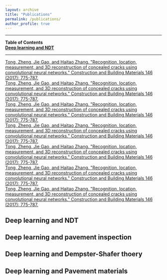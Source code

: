 ```yaml
---
layout: archive
title: "Publications"
permalink: /publications/
author_profile: true
---
```


****
**Table of Contents**<br />
<a href="#NDT">**Deep learning and NDT**<br />
****
Tong, Zheng, Jie Gao, and Haitao Zhang. "Recognition, location, measurement, and 3D reconstruction of concealed cracks using convolutional neural networks." Construction and Building Materials 146 (2017): 775-787.<br />
  Tong, Zheng, Jie Gao, and Haitao Zhang. "Recognition, location, measurement, and 3D reconstruction of concealed cracks using convolutional neural networks." Construction and Building Materials 146 (2017): 775-787.<br />
  Tong, Zheng, Jie Gao, and Haitao Zhang. "Recognition, location, measurement, and 3D reconstruction of concealed cracks using convolutional neural networks." Construction and Building Materials 146 (2017): 775-787.<br />
  Tong, Zheng, Jie Gao, and Haitao Zhang. "Recognition, location, measurement, and 3D reconstruction of concealed cracks using convolutional neural networks." Construction and Building Materials 146 (2017): 775-787.<br />
  Tong, Zheng, Jie Gao, and Haitao Zhang. "Recognition, location, measurement, and 3D reconstruction of concealed cracks using convolutional neural networks." Construction and Building Materials 146 (2017): 775-787.<br />
  Tong, Zheng, Jie Gao, and Haitao Zhang. "Recognition, location, measurement, and 3D reconstruction of concealed cracks using convolutional neural networks." Construction and Building Materials 146 (2017): 775-787.<br />
  Tong, Zheng, Jie Gao, and Haitao Zhang. "Recognition, location, measurement, and 3D reconstruction of concealed cracks using convolutional neural networks." Construction and Building Materials 146 (2017): 775-787.<br />
## <a id="NDT"/>**Deep learning and NDT**

## **Deep learning and pavement inspection**

## **Deep learning and Dempster-Shafer thoery**

## **Deep learning and Pavement materials**

